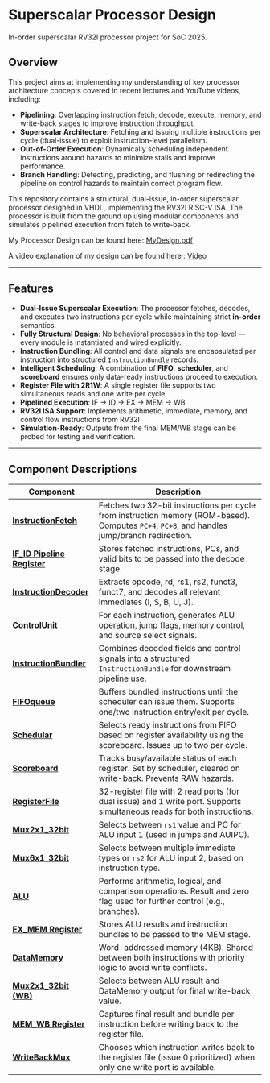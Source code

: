 # Superscalar Processor Design
In-order superscalar RV32I processor project for SoC 2025.

## Overview

This project aims at implementing my understanding of key processor architecture concepts covered in recent lectures and YouTube videos, including:

* **Pipelining**: Overlapping instruction fetch, decode, execute, memory, and write-back stages to improve instruction throughput.
* **Superscalar Architecture**: Fetching and issuing multiple instructions per cycle (dual-issue) to exploit instruction-level parallelism.
* **Out-of-Order Execution**: Dynamically scheduling independent instructions around hazards to minimize stalls and improve performance.
* **Branch Handling**: Detecting, predicting, and flushing or redirecting the pipeline on control hazards to maintain correct program flow.

This repository contains a structural, dual-issue, in-order superscalar processor designed in VHDL, implementing the RV32I RISC-V ISA. The processor is built from the ground up using modular components and simulates pipelined execution from fetch to write-back.

My Processor Design can be found here: [MyDesign.pdf](https://github.com/SreestiXD/Superscalar-Processor-Design-/blob/main/MyDesign.pdf)

A video explanation of my design can be found here : [Video](https://drive.google.com/file/d/1tI-WKLwZLbh0TnXV2Cg0qMGcl2rOY14y/view?usp=sharing)

---

## Features

- **Dual-Issue Superscalar Execution**: The processor fetches, decodes, and executes two instructions per cycle while maintaining strict **in-order** semantics.
- **Fully Structural Design**: No behavioral processes in the top-level — every module is instantiated and wired explicitly.
- **Instruction Bundling**: All control and data signals are encapsulated per instruction into structured `InstructionBundle` records.
- **Intelligent Scheduling**: A combination of **FIFO**, **scheduler**, and **scoreboard** ensures only data-ready instructions proceed to execution.
- **Register File with 2R1W**: A single register file supports two simultaneous reads and one write per cycle.
- **Pipelined Execution**: IF → ID → EX → MEM → WB
- **RV32I ISA Support**: Implements arithmetic, immediate, memory, and control flow instructions from RV32I 
- **Simulation-Ready**: Outputs from the final MEM/WB stage can be probed for testing and verification.

---

## Component Descriptions

| Component             | Description |
|-----------------------|-------------|
| [**InstructionFetch**](https://github.com/SreestiXD/Superscalar-Processor-Design-/blob/main/Superscalar.vhd)  | Fetches two 32-bit instructions per cycle from instruction memory (ROM-based). Computes `PC+4`, `PC+8`, and handles jump/branch redirection. |
| [**IF_ID Pipeline Register**](https://github.com/SreestiXD/Superscalar-Processor-Design-/blob/main/IF_ID_pipeline_reg.vhd) | Stores fetched instructions, PCs, and valid bits to be passed into the decode stage. |
| [**InstructionDecoder**](https://github.com/SreestiXD/Superscalar-Processor-Design-/blob/main/InstructionDecoder.vhd) | Extracts opcode, rd, rs1, rs2, funct3, funct7, and decodes all relevant immediates (I, S, B, U, J). |
| [**ControlUnit**](https://github.com/SreestiXD/Superscalar-Processor-Design-/blob/main/ControlUnit.vhd)       | For each instruction, generates ALU operation, jump flags, memory control, and source select signals. |
| [**InstructionBundler**](https://github.com/SreestiXD/Superscalar-Processor-Design-/blob/main/InstructionBundler.vhd) | Combines decoded fields and control signals into a structured `InstructionBundle` for downstream pipeline use. |
| [**FIFOqueue**](https://github.com/SreestiXD/Superscalar-Processor-Design-/blob/main/FIFOqueue.vhd)         | Buffers bundled instructions until the scheduler can issue them. Supports one/two instruction entry/exit per cycle. |
| [**Schedular**](https://github.com/SreestiXD/Superscalar-Processor-Design-/blob/main/Schedular.vhd)         | Selects ready instructions from FIFO based on register availability using the scoreboard. Issues up to two per cycle. |
| [**Scoreboard**](https://github.com/SreestiXD/Superscalar-Processor-Design-/blob/main/Scoreboard.vhd)        | Tracks busy/available status of each register. Set by scheduler, cleared on write-back. Prevents RAW hazards. |
| [**RegisterFile**](https://github.com/SreestiXD/Superscalar-Processor-Design-/blob/main/RegisterFile.vhd)      | 32-register file with 2 read ports (for dual issue) and 1 write port. Supports simultaneous reads for both instructions. |
| [**Mux2x1_32bit**](https://github.com/SreestiXD/Superscalar-Processor-Design-/blob/main/2x1mux_32bit.vhd)      | Selects between `rs1` value and PC for ALU input 1 (used in jumps and AUIPC). |
| [**Mux6x1_32bit**](https://github.com/SreestiXD/Superscalar-Processor-Design-/blob/main/Mux6x1_32bit.vhd)      | Selects between multiple immediate types or `rs2` for ALU input 2, based on instruction type. |
| [**ALU**](https://github.com/SreestiXD/Superscalar-Processor-Design-/blob/main/ALU.vhd)               | Performs arithmetic, logical, and comparison operations. Result and zero flag used for further control (e.g., branches). |
| [**EX_MEM Register**](https://github.com/SreestiXD/Superscalar-Processor-Design-/blob/main/EX_MEM_Register.vhd)   | Stores ALU results and instruction bundles to be passed to the MEM stage. |
| [**DataMemory**](https://github.com/SreestiXD/Superscalar-Processor-Design-/blob/main/DataMemory.vhd)        | Word-addressed memory (4KB). Shared between both instructions with priority logic to avoid write conflicts. |
| [**Mux2x1_32bit (WB)**](https://github.com/SreestiXD/Superscalar-Processor-Design-/blob/main/2x1mux_32bit.vhd) | Selects between ALU result and DataMemory output for final write-back value. |
| [**MEM_WB Register**](https://github.com/SreestiXD/Superscalar-Processor-Design-/blob/main/MEM_WB_Register.vhd)   | Captures final result and bundle per instruction before writing back to the register file. |
| [**WriteBackMux**](https://github.com/SreestiXD/Superscalar-Processor-Design-/blob/main/WriteBackMux.vhd)      | Chooses which instruction writes back to the register file (issue 0 prioritized) when only one write port is available. |
